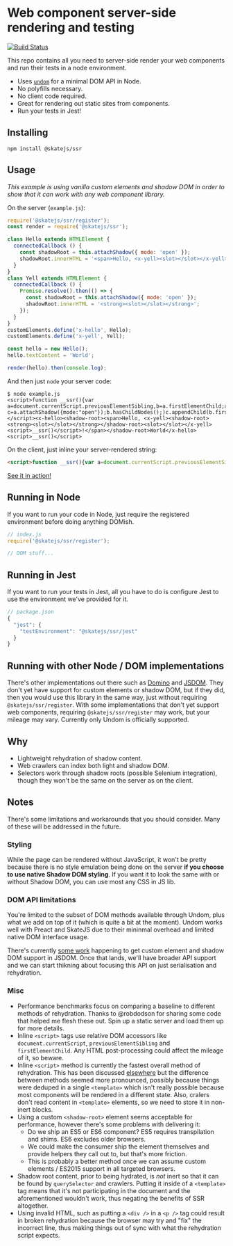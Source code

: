 # Web component server-side rendering and testing

[![Build Status](https://travis-ci.org/skatejs/ssr.svg?branch=master)](https://travis-ci.org/skatejs/ssr)

This repo contains all you need to server-side render your web components and run their tests in a node environment.

- Uses [`undom`](https://github.com/developit/undom) for a minimal DOM API in Node.
- No polyfills necessary.
- No client code required.
- Great for rendering out static sites from components.
- Run your tests in Jest!

## Installing

```
npm install @skatejs/ssr
```

## Usage

*This example is using vanilla custom elements and shadow DOM in order to show that it can work with any web component library.*

On the server (`example.js`):

```js
require('@skatejs/ssr/register');
const render = require('@skatejs/ssr');

class Hello extends HTMLElement {
  connectedCallback () {
    const shadowRoot = this.attachShadow({ mode: 'open' });
    shadowRoot.innerHTML = '<span>Hello, <x-yell><slot></slot></x-yell>!</span>';
  }
}
class Yell extends HTMLElement {
  connectedCallback () {
    Promise.resolve().then(() => {
      const shadowRoot = this.attachShadow({ mode: 'open' });
      shadowRoot.innerHTML = '<strong><slot></slot></strong>';
    });
  }
}
customElements.define('x-hello', Hello);
customElements.define('x-yell', Yell);

const hello = new Hello();
hello.textContent = 'World';

render(hello).then(console.log);
```

And then just `node` your server code:

```
$ node example.js
<script>function __ssr(){var a=document.currentScript.previousElementSibling,b=a.firstElementChild;a.removeChild(b);for(var c=a.attachShadow({mode:"open"});b.hasChildNodes();)c.appendChild(b.firstChild);}</script><x-hello><shadow-root><span>Hello, <x-yell><shadow-root><strong><slot></slot></strong></shadow-root><slot></slot></x-yell><script>__ssr()</script>!</span></shadow-root>World</x-hello><script>__ssr()</script>
```

On the client, just inline your server-rendered string:

```html
<script>function __ssr(){var a=document.currentScript.previousElementSibling,b=a.firstElementChild;a.removeChild(b);for(var c=a.attachShadow({mode:"open"});b.hasChildNodes();)c.appendChild(b.firstChild);}</script><x-hello><shadow-root><span>Hello, <x-yell><shadow-root><strong><slot></slot></strong></shadow-root><slot></slot></x-yell><script>__ssr()</script>!</span></shadow-root>World</x-hello><script>__ssr()</script>
```

[See it in action!](http://jsbin.com/cilocowozu/2/edit?html,output)

## Running in Node

If you want to run your code in Node, just require the registered environment before doing anything DOMish.

```js
// index.js
require('@skatejs/ssr/register');

// DOM stuff...
```

## Running in Jest

If you want to run your tests in Jest, all you have to do is configure Jest to use the environment we've provided for it.

```js
// package.json
{
  "jest": {
    "testEnvironment": "@skatejs/ssr/jest"
  }
}
```

## Running with other Node / DOM implementations

There's other implementations out there such as [Domino](https://github.com/fgnass/domino) and [JSDOM](https://github.com/tmpvar/jsdom). They don't yet have support for custom elements or shadow DOM, but if they did, then you would use this library in the same way, just without requiring `@skatejs/ssr/register`. With some implementations that don't yet support web components, requiring `@skatejs/ssr/register` may work, but your mileage may vary. Currently only Undom is officially supported.

## Why

- Lightweight rehydration of shadow content.
- Web crawlers can index both light and shadow DOM.
- Selectors work through shadow roots (possible Selenium integration), though they won't be the same on the server as on the client.

## Notes

There's some limitations and workarounds that you should consider. Many of these will be addressed in the future.

### Styling

While the page can be rendered without JavaScript, it won't be pretty because there is no style emulation being done on the server **if you choose to use native Shadow DOM styling**. If you want it to look the same with or without Shadow DOM, you can use most any CSS in JS lib.

### DOM API limitations

You're limited to the subset of DOM methods available through Undom, plus what we add on top of it (which is quite a bit at the moment). Undom works well with Preact and SkateJS due to their mininmal overhead and limited native DOM interface usage.

There's currently [some work](https://github.com/tmpvar/jsdom/pull/1872) happening to get custom element and shadow DOM support in JSDOM. Once that lands, we'll have broader API support and we can start thikning about focusing this API on just serialisation and rehydration.

### Misc

- Performance benchmarks focus on comparing a baseline to different methods of rehydration. Thanks to @robdodson for sharing some code that helped me flesh these out. Spin up a static server and load them up for more details.
- Inline `<script>` tags use relative DOM accessors like `document.currentScript`, `previousElementSibling` and `firstElementChild`. Any HTML post-processing could affect the mileage of it, so beware.
- Inline `<script>` method is currently the fastest overall method of rehydration. This has been discussed [elsewhere](https://discourse.wicg.io/t/declarative-shadow-dom/1904/8) but the difference between methods seemed more pronounced, possibly because things were deduped in a single `<template>` which isn't really possible because most components will be rendered in a different state. Also, cralers don't read content in `<template>` elements, so we need to store it in non-inert blocks.
- Using a custom `<shadow-root>` element seems acceptable for performance, however there's some problems with delivering it:
  - Do we ship an ES5 or ES6 component? ES5 requires transpilation and shims. ES6 excludes older browsers.
  - We could make the consumer ship the element themselves and provide helpers they call out to, but that's more friction.
  - This is probably a better method once we can assume custom elements / ES2015 support in all targeted browsers.
- Shadow root content, prior to being hydrated, is *not* inert so that it can be found by `querySelector` and crawlers. Putting it inside of a `<template>` tag means that it's not participating in the document and the aforementioned wouldn't work, thus negating the benefits of SSR altogether.
- Using invalid HTML, such as putting a `<div />` in a `<p />` tag could result in broken rehydration because the browser may try and "fix" the incorrect line, thus making things out of sync with what the rehydration script expects.